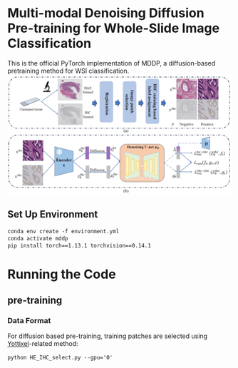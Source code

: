 # Multi-modal Denoising Diffusion Pre-training for Whole-Slide Image Classification
This is the official PyTorch implementation of MDDP, a diffusion-based pretraining method for WSI classification.
![](pictures/mddp.png)

## Set Up Environment
```
conda env create -f environment.yml
conda activate mddp
pip install torch==1.13.1 torchvision==0.14.1
```

# Running the Code

## pre-training

### Data Format
For diffusion based pre-training, training patches are selected using [Yottixel](https://github.com/KimiaLabMayo/yottixel)-related method:
```
python HE_IHC_select.py --gpu='0' 
```
